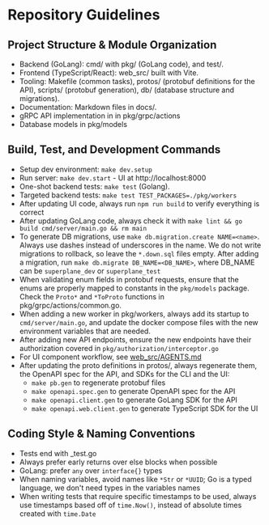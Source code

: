 # Repository Guidelines

## Project Structure & Module Organization

- Backend (GoLang): cmd/ with pkg/ (GoLang code), and test/.
- Frontend (TypeScript/React): web_src/ built with Vite.
- Tooling: Makefile (common tasks), protos/ (protobuf definitions for the API), scripts/ (protobuf generation), db/ (database structure and migrations).
- Documentation: Markdown files in docs/.
- gRPC API implementation in in pkg/grpc/actions
- Database models in pkg/models

## Build, Test, and Development Commands

- Setup dev environment: `make dev.setup`
- Run server: `make dev.start` - UI at http://localhost:8000
- One-shot backend tests: `make test` (Golang).
- Targeted backend tests: `make test TEST_PACKAGES=./pkg/workers`
- After updating UI code, always run `npm run build` to verify everything is correct
- After updating GoLang code, always check it with `make lint && go build cmd/server/main.go && rm main`
- To generate DB migrations, use `make db.migration.create NAME=<name>`. Always use dashes instead of underscores in the name. We do not write migrations to rollback, so leave the `*.down.sql` files empty. After adding a migration, run `make db.migrate DB_NAME=<DB_NAME>`, where DB_NAME can be `superplane_dev` or `superplane_test`
- When validating enum fields in protobuf requests, ensure that the enums are properly mapped to constants in the `pkg/models` package. Check the `Proto*` and `*ToProto` functions in pkg/grpc/actions/common.go.
- When adding a new worker in pkg/workers, always add its startup to `cmd/server/main.go`, and update the docker compose files with the new environment variables that are needed.
- After adding new API endpoints, ensure the new endpoints have their authorization covered in `pkg/authorization/interceptor.go`
- For UI component workflow, see [web_src/AGENTS.md](web_src/AGENTS.md)
- After updating the proto definitions in protos/, always regenerate them, the OpenAPI spec for the API, and SDKs for the CLI and the UI:
  - `make pb.gen` to regenerate protobuf files
  - `make openapi.spec.gen` to generate OpenAPI spec for the API
  - `make openapi.client.gen` to generate GoLang SDK for the API
  - `make openapi.web.client.gen` to generate TypeScript SDK for the UI

## Coding Style & Naming Conventions

- Tests end with _test.go
- Always prefer early returns over else blocks when possible
- GoLang: prefer `any` over `interface{}` types
- When naming variables, avoid names like `*Str` or `*UUID`; Go is a typed language, we don't need types in the variables names
- When writing tests that require specific timestamps to be used, always use timestamps based off of `time.Now()`, instead of absolute times created with `time.Date`
